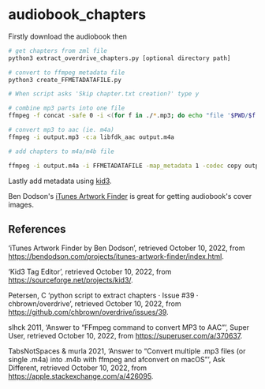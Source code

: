 # audiobook_chapters

Firstly download the audiobook then

```bash
# get chapters from zml file
python3 extract_overdrive_chapters.py [optional directory path]

# convert to ffmpeg metadata file
python3 create_FFMETADATAFILE.py

# When script asks 'Skip chapter.txt creation?' type y 

# combine mp3 parts into one file
ffmpeg -f concat -safe 0 -i <(for f in ./*.mp3; do echo "file '$PWD/$f'"; done) -c copy output.mp3

# convert mp3 to aac (ie. m4a)
ffmpeg -i output.mp3 -c:a libfdk_aac output.m4a

# add chapters to m4a/m4b file

ffmpeg -i output.m4a -i FFMETADATAFILE -map_metadata 1 -codec copy output.m4b
```

Lastly add metadata using [kid3](https://sourceforge.net/projects/kid3/). 

Ben Dodson's [iTunes Artwork Finder](https://bendodson.com/projects/itunes-artwork-finder/index.html) is great for getting audiobook's cover images.

## References

‘iTunes Artwork Finder by Ben Dodson’, retrieved October 10, 2022, from <https://bendodson.com/projects/itunes-artwork-finder/index.html>.

‘Kid3 Tag Editor’, retrieved October 10, 2022, from <https://sourceforge.net/projects/kid3/>.

Petersen, C ‘python script to extract chapters · Issue #39 · chbrown/overdrive’, retrieved October 10, 2022, from <https://github.com/chbrown/overdrive/issues/39>.

slhck 2011, ‘Answer to “FFmpeg command to convert MP3 to AAC”’, Super User, retrieved October 10, 2022, from <https://superuser.com/a/370637>.

TabsNotSpaces & murla 2021, ‘Answer to “Convert multiple .mp3 files (or single .m4a) into .m4b with ffmpeg and afconvert on macOS”’, Ask Different, retrieved October 10, 2022, from <https://apple.stackexchange.com/a/426095>.

